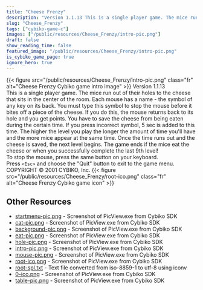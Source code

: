 ```yaml
---
title: "Cheese Frenzy"
description: "Version 1.1.13 This is a single player game. The mice run out of their holes to the cheese that sits in the center of the room. Each mouse has a name - the symbol of any key on its back. You must type this symbol to stop the mouse before it bites off a piece of the cheese. If yo..."
slug: "Cheese_Frenzy"
tags: ["cybiko-game-c"]
images: ["/public/resources/Cheese_Frenzy/intro-pic.png"]
draft: false
show_reading_time: false
featured_image: "/public/resources/Cheese_Frenzy/intro-pic.png"
is_cybiko_game_page: true
ignore_hero: true
---
```

{{< figure src="/public/resources/Cheese_Frenzy/intro-pic.png" class="fr" alt="Cheese Frenzy Cybiko game intro image" >}}
Version 1.1.13 \
This is a single player game. The mice run out of their holes to the cheese that sits in the center of the room. Each mouse has a name - the symbol of any key on its back. You must type this symbol to stop the mouse before it bites off a piece of the cheese. If you do this, the mouse returns back to its hole and you get points. You have to save the cheese from being eaten during the certain time. If you press incorrect symbol, 5 sec is added to this time. The higher the level you play the longer the amount of time you'll have and the more mice appear at the same time. Once the time runs out and the cheese is saved, the next level begins. The game ends if the mice eat the cheese or when you successfully complete the last 9th level! \
To stop the mouse, press the same button on your keyboard. \
Press `<Esc>`  and choose the "Quit" button to exit to the game menu. \
COPYRIGHT © 2001 CYBIKO, Inc. {{< figure src="/public/resources/Cheese_Frenzy/root-ico.png" class="fr" alt="Cheese Frenzy Cybiko game icon" >}}

## Other Resources
* [startmenu-pic.png](/public/resources/Cheese_Frenzy/startmenu-pic.png) - Screenshot of PicView.exe from Cybiko SDK
* [cat-pic.png](/public/resources/Cheese_Frenzy/cat-pic.png) - Screenshot of PicView.exe from Cybiko SDK
* [background-pic.png](/public/resources/Cheese_Frenzy/background-pic.png) - Screenshot of PicView.exe from Cybiko SDK
* [eat-pic.png](/public/resources/Cheese_Frenzy/eat-pic.png) - Screenshot of PicView.exe from Cybiko SDK
* [hole-pic.png](/public/resources/Cheese_Frenzy/hole-pic.png) - Screenshot of PicView.exe from Cybiko SDK
* [intro-pic.png](/public/resources/Cheese_Frenzy/intro-pic.png) - Screenshot of PicView.exe from Cybiko SDK
* [mouse-pic.png](/public/resources/Cheese_Frenzy/mouse-pic.png) - Screenshot of PicView.exe from Cybiko SDK
* [root-ico.png](/public/resources/Cheese_Frenzy/root-ico.png) - Screenshot of PicView.exe from Cybiko SDK
* [root-spl.txt](/public/resources/Cheese_Frenzy/root-spl.txt) - Text file converted from iso-8859-1 to utf-8 using iconv
* [0-ico.png](/public/resources/Cheese_Frenzy/0-ico.png) - Screenshot of PicView.exe from Cybiko SDK
* [table-pic.png](/public/resources/Cheese_Frenzy/table-pic.png) - Screenshot of PicView.exe from Cybiko SDK
